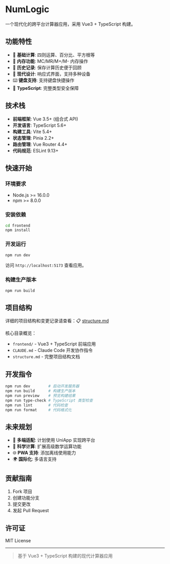 # NumLogic

一个现代化的跨平台计算器应用，采用 Vue3 + TypeScript 构建。

## 功能特性

- 🧮 **基础计算**: 四则运算、百分比、平方根等
- 💾 **内存功能**: MC/MR/M+/M- 内存操作
- 📝 **历史记录**: 保存计算历史便于回顾
- 🎨 **现代设计**: 响应式界面，支持多种设备
- ⌨️ **键盘支持**: 支持键盘快捷操作
- 🔧 **TypeScript**: 完整类型安全保障

## 技术栈

- **前端框架**: Vue 3.5+ (组合式 API)
- **开发语言**: TypeScript 5.6+
- **构建工具**: Vite 5.4+
- **状态管理**: Pinia 2.2+
- **路由管理**: Vue Router 4.4+
- **代码规范**: ESLint 9.13+

## 快速开始

### 环境要求

- Node.js >= 16.0.0
- npm >= 8.0.0

### 安装依赖

```bash
cd frontend
npm install
```

### 开发运行

```bash
npm run dev
```

访问 `http://localhost:5173` 查看应用。

### 构建生产版本

```bash
npm run build
```

## 项目结构

详细的项目结构和变更记录请查看：📋 [structure.md](./structure.md)

核心目录概览：
- `frontend/` - Vue3 + TypeScript 前端应用
- `CLAUDE.md` - Claude Code 开发协作指令
- `structure.md` - 完整项目结构文档

## 开发指令

```bash
npm run dev        # 启动开发服务器
npm run build      # 构建生产版本
npm run preview    # 预览构建结果
npm run type-check # TypeScript 类型检查
npm run lint       # 代码检查
npm run format     # 代码格式化
```

## 未来规划

- 📱 **多端适配**: 计划使用 UniApp 实现跨平台
- 🧮 **科学计算**: 扩展高级数学运算功能
- 🌐 **PWA 支持**: 添加离线使用能力
- 🌍 **国际化**: 多语言支持

## 贡献指南

1. Fork 项目
2. 创建功能分支
3. 提交更改
4. 发起 Pull Request

## 许可证

MIT License

---

> 基于 Vue3 + TypeScript 构建的现代计算器应用